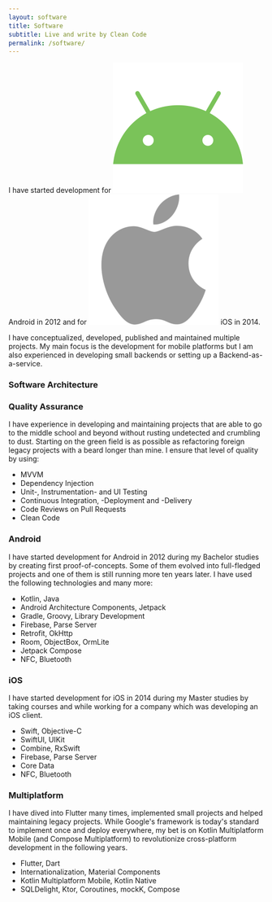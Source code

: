 ```yaml
---
layout: software
title: Software
subtitle: Live and write by Clean Code
permalink: /software/
---
```


I have started development for <img src="/assets/images/android.png" class="platform-icon"/> Android in 2012 and for <img src="/assets/images/ios.png" class="platform-icon"/> iOS in 2014. 

I have conceptualized, developed, published and maintained multiple projects. My main focus is the development for mobile platforms but I am also experienced in developing small backends or setting up a Backend-as-a-service.

### Software Architecture



### Quality Assurance

I have experience in developing and maintaining projects that are able to go to the middle school and beyond without rusting undetected and crumbling to dust. Starting on the green field is as possible as refactoring foreign legacy projects with a beard longer than mine. I ensure that level of quality by using:

- MVVM
- Dependency Injection
- Unit-, Instrumentation- and UI Testing
- Continuous Integration, -Deployment and -Delivery
- Code Reviews on Pull Requests
- Clean Code

### Android

I have started development for Android in 2012 during my Bachelor studies by creating first proof-of-concepts. Some of them evolved into full-fledged projects and one of them is still running more ten years later. I have used the following technologies and many more:

- Kotlin, Java
- Android Architecture Components, Jetpack
- Gradle, Groovy, Library Development
- Firebase, Parse Server
- Retrofit, OkHttp
- Room, ObjectBox, OrmLite
- Jetpack Compose
- NFC, Bluetooth

### iOS

I have started development for iOS in 2014 during my Master studies by taking courses and while working for a company which was developing an iOS client.

- Swift, Objective-C
- SwiftUI, UIKit
- Combine, RxSwift
- Firebase, Parse Server
- Core Data
- NFC, Bluetooth

### Multiplatform

I have dived into Flutter many times, implemented small projects and helped maintaining legacy projects. While Google's framework is today's standard to implement once and deploy everywhere, my bet is on Kotlin Multiplatform Mobile (and Compose Multiplatform) to revolutionize cross-platform development in the following years.

- Flutter, Dart
- Internationalization, Material Components
- Kotlin Multiplatform Mobile, Kotlin Native
- SQLDelight, Ktor, Coroutines, mockK, Compose